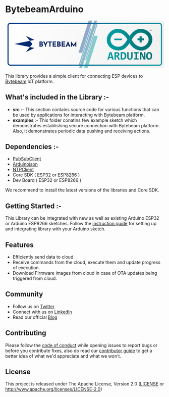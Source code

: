 # BytebeamArduino

<div>
    <img alt="Bytebeam Arduino Logo" src="docs/logo.png" />
</div>

This library provides a simple client for connecting ESP devices to [Bytebeam](https://bytebeam.io/) IoT platform.

## What's included in the Library :-

- **src** :-  This section contains source code for various functions that can be used by applications for interacting with Bytebeam platform. 
- **examples** :- This folder conatins few example sketch which demonstrates establishing secure connection with Bytebeam platform. Also, it demonstrates periodic data pushing and receiving actions.

## Dependencies :-
- [PubSubClient](https://github.com/knolleary/pubsubclient) 
- [Arduinojson](https://github.com/bblanchon/ArduinoJson)
- [NTPClient](https://github.com/arduino-libraries/NTPClient)
- Core SDK ( [ESP32](https://github.com/espressif/arduino-esp32) or [ESP8266](https://github.com/esp8266/Arduino) )
- Dev Board ( ESP32 or ESP8266 )

We recommend to install the latest versions of the libraries and Core SDK.

## Getting Started :-
This Library can be integrated with new as well as existing Arduino ESP32 or Arduino ESP8266 sketches. Follow the [instruction guide](https://bytebeam.io/docs/arduino) for setting up and integrating library with your Arduino sketch. 

## Features
- Efficiently send data to cloud.
- Receive commands from the cloud, execute them and update progress of execution.
- Download Firmware images from cloud in case of OTA updates being triggered from cloud.

## Community

- Follow us on [Twitter](https://twitter.com/bytebeamhq)
- Connect with us on [LinkedIn](https://www.linkedin.com/company/bytebeam/)
- Read our official [Blog](https://bytebeam.io/blog/)

## Contributing
Please follow the [code of conduct](CODE_OF_CONDUCT.md) while opening issues to report bugs or before you contribute fixes, also do read our [contributor guide](CONTRIBUTING.md) to get a better idea of what we'd appreciate and what we won't.

## License

This project is released under The Apache License, Version 2.0 ([LICENSE](./LICENSE) or http://www.apache.org/licenses/LICENSE-2.0)
